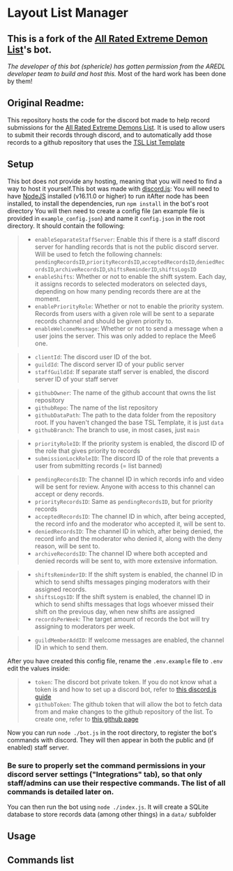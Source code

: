 # Layout List Manager

## This is a fork of the [All Rated Extreme Demon List](https://aredl.net)'s bot.

*The developer of this bot (sphericle) has gotten permission from the AREDL developer team to build and host this.* Most of the hard work has been done by them!

## Original Readme:

This repository hosts the code for the discord bot made to help record submissions for the [All Rated Extreme Demons List](https://aredl.net). It is used to allow users to submit their records through discord, and to automatically add those records to a github repository that uses the [TSL List Template](https://github.com/TheShittyList/GDListTemplate)

## Setup

This bot does not provide any hosting, meaning that you will need to find a way to host it yourself.This bot was made with [discord.js](https://discord.js.org/): You will need to have [NodeJS](https://nodejs.org/en) installed (v16.11.0 or higher) to run itAfter node has been installed, to install the dependencies, run `npm install` in the bot's root directory
You will then need to create a config file (an example file is provided in `example_config.json`) and name it `config.json` in the root directory. It should contain the following:

> * `enableSeparateStaffServer`: Enable this if there is a staff discord server for handling records that is not the public discord server. Will be used to fetch the following channels: `pendingRecordsID`,`priorityRecordsID`,`acceptedRecordsID`,`deniedRecordsID`,`archiveRecordsID`,`shiftsReminderID`,`shiftsLogsID`
> * `enableShifts`: Whether or not to enable the shift system. Each day, it assigns records to selected moderators on selected days, depending on how many pending records there are at the moment.
> * `enablePriorityRole`: Whether or not to enable the priority system. Records from users with a given role will be sent to a separate records channel and should be given priority to.
> * `enableWelcomeMessage`: Whether or not to send a message when a user joins the server. This was only added to replace the Mee6 one.

> * `clientId`: The discord user ID of the bot.
> * `guildId`: The discord server ID of your public server
> * `staffGuildId`: If separate staff server is enabled, the discord server ID of your staff server

> * `githubOwner`: The name of the github account that owns the list repository
> * `githubRepo`: The name of the list repository
> * `githubDataPath`: The path to the data folder from the repository root. If you haven't changed the base TSL Template, it is just `data`
> * `githubBranch`: The branch to use, in most cases, just `main`

> * `priorityRoleID`: If the priority system is enabled, the discord ID of the role that gives priority to records
> * `submissionLockRoleID`: The discord ID of the role that prevents a user from submitting records (= list banned)

> * `pendingRecordsID`: The channel ID in which records info and video will be sent for review. Anyone with access to this channel can accept or deny records.
> * `priorityRecordsID`: Same as `pendingRecordsID`, but for priority records
> * `acceptedRecordsID`: The channel ID in which, after being accepted, the record info and the moderator who accepted it, will be sent to.
> * `deniedRecordsID`: The channel ID in which, after being denied, the record info and the moderator who denied it, along with the deny reason, will be sent to.
> * `archiveRecordsID`: The channel ID where both accepted and denied records will be sent to, with more extensive information.

> * `shiftsReminderID`: If the shift system is enabled, the channel ID in which to send shifts messages pinging moderators with their assigned records.
> * `shiftsLogsID`: If the shift system is enabled, the channel ID in which to send shifts messages that logs whoever missed their shift on the previous day, when new shifts are assigned
> * `recordsPerWeek`: The target amount of records the bot will try assigning to moderators per week.

> * `guildMemberAddID`: If welcome messages are enabled, the channel ID in which to send them.

After you have created this config file, rename the `.env.example` file to `.env` edit the values inside:

> * `token`: The discord bot private token. If you do not know what a token is and how to set up a discord bot, refer to [this discord.js guide](https://discordjs.guide/preparations/setting-up-a-bot-application.html)
> * `githubToken`: The github token that will allow the bot to fetch data from and make changes to the github repository of the list. To create one, refer to [this github page](https://docs.github.com/en/authentication/keeping-your-account-and-data-secure/managing-your-personal-access-tokens)

Now you can run `node ./bot.js` in the root directory, to register the bot's commands with discord. They will then appear in both the public and (if enabled) staff server.

### Be sure to properly set the command permissions in your discord server settings ("Integrations" tab), so that only staff/admins can use their respective commands. The list of all commands is detailed later on.

You can then run the bot using `node ./index.js`. It will create a SQLite database to store records data (among other things) in a `data/` subfolder

## Usage

## Commands list
